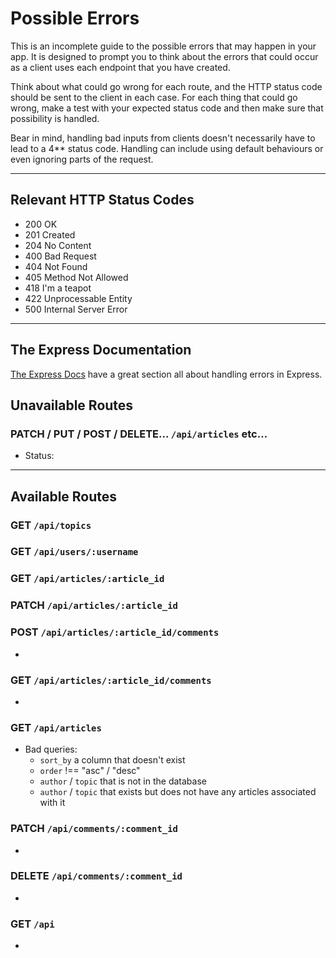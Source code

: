 # Possible Errors

This is an incomplete guide to the possible errors that may happen in your app. It is designed to prompt you to think about the errors that could occur as a client uses each endpoint that you have created.

Think about what could go wrong for each route, and the HTTP status code should be sent to the client in each case.
For each thing that could go wrong, make a test with your expected status code and then make sure that possibility is handled.

Bear in mind, handling bad inputs from clients doesn't necessarily have to lead to a 4\*\* status code. Handling can include using default behaviours or even ignoring parts of the request.

---

## Relevant HTTP Status Codes

- 200 OK
- 201 Created
- 204 No Content
- 400 Bad Request
- 404 Not Found
- 405 Method Not Allowed
- 418 I'm a teapot
- 422 Unprocessable Entity
- 500 Internal Server Error

---

## The Express Documentation

[The Express Docs](https://expressjs.com/en/guide/error-handling.html) have a great section all about handling errors in Express.

## Unavailable Routes

<!-- ### GET `/not-a-route`

- Status: -->

### PATCH / PUT / POST / DELETE... `/api/articles` etc...

- Status:

---

## Available Routes

### GET `/api/topics`

<!--
- 400 METHOD NOT ALLOWED -->

### GET `/api/users/:username`

<!--
- 200/404/400Method -->

### GET `/api/articles/:article_id`

<!-- - Bad `article_id` (e.g. `/dog`)
- Well formed `article_id` that doesn't exist in the database (e.g. `/999999`) -->

### PATCH `/api/articles/:article_id`

<!-- - No `inc_votes` on request body
- Invalid `inc_votes` (e.g. `{ inc_votes : "cat" }`)
- Some other property on request body (e.g. `{ inc_votes : 1, name: 'Mitch' }`) -->

### POST `/api/articles/:article_id/comments`

-

### GET `/api/articles/:article_id/comments`

-

### GET `/api/articles`

- Bad queries:
  - `sort_by` a column that doesn't exist
  - `order` !== "asc" / "desc"
  - `author` / `topic` that is not in the database
  - `author` / `topic` that exists but does not have any articles associated with it

### PATCH `/api/comments/:comment_id`

-

### DELETE `/api/comments/:comment_id`

-

### GET `/api`

-
